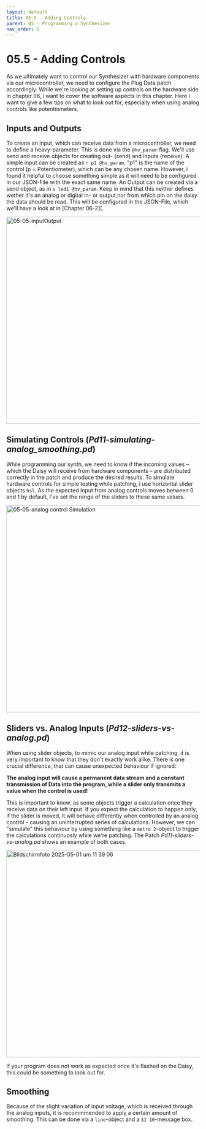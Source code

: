 ```yaml
---
layout: default
title: 05.5 - Adding Controls
parent: 05 - Programming a Synthesizer
nav_order: 5
---
```


# 05.5 - Adding Controls

As we ultimately want to control our Synthesizer with hardware components via our microcontroller, we need to configure the Plug Data patch accordingly. While we're looking at setting up controls on the hardware side in chapter 06, i want to cover the software aspects in this chapter. Here i want to give a few tips on what to look out for, especially when using analog controls like potentiometers. 

## Inputs and Outputs

To create an input, which can receive data from a microcontroller, we need to define a heavy-parameter. This is done via the `@hv_param`-flag. We'll use send and receive objects for creating out- (send) and inputs (receive). A simple input can be created as `r p1 @hv_param`. "p1" is the name of the control (p = Potentiometer), which can be any chosen name. However, i found it helpful to choose something simple as it will need to be configured in our JSON-File with the exact same name. An Output can be created via a send object, as in `s led1 @hv_param`. Keep in mind that this neither defines wether it's an analog or digital in- or output,nor from which pin on the daisy the data should be read. This will be configured in the JSON-File, which we'll have a look at in [Chapter 06-2](. 

<img width="540" alt="05-05-inputOutput" src="https://github.com/user-attachments/assets/48a5b8bc-3e07-479c-af0e-fe1bbcc22d52" />

## Simulating Controls (_Pd11-simulating-analog_smoothing.pd_)

While programming our synth, we need to know if the incoming values – which the Daisy will receive from hardware components – are distributed correctly in the patch and produce the desired results. To simulate hardware controls for simple testing while patching, i use horizontal slider objects `hsl`. As the expected input from analog controls moves between 0 and 1 by default, I've set the range of the sliders to these same values. 

<img width="540" alt="05-05-analog control Simulation" src="https://github.com/user-attachments/assets/db9920f6-4458-4189-9aa8-247fc41cdd91" />

## Sliders vs. Analog Inputs (_Pd12-sliders-vs-analog.pd_)

When using slider objects, to mimic our analog input while patching, it is very important to know that they don't exactly work alike. There is one crucial difference, that can cause unexpected behaviour if ignored: 

**The analog input will cause a permanent data stream and a constant transmission of Data into the program, while a slider only transmits a value when the control is used!**

This is important to know, as some objects trigger a calculation once they receive data on their left input. If you expect the calculation to happen only, if the slider is moved, it will behave differently when controlled by an analog control – causing an uninterrupted series of calculations. However, we can "simulate" this behaviour by using something like a `metro 2`-object to trigger the calculations continuosly while we're patching.  The Patch _Pd11-sliders-vs-analog.pd_ shows an example of both cases. 

<img width="540" alt="Bildschirmfoto 2025-05-01 um 11 39 06" src="https://github.com/user-attachments/assets/a784dec3-f9e5-40f8-b011-b804f4b73e35" />

If your program does not work as expected once it's flashed on the Daisy, this could be something to look out for.

## Smoothing

Because of the slight variation of input voltage, which is received through the analog inputs, it is recommmended to apply a certain amount of smoothing. This can be done via a `line`-object and a `$1 10`-message box.

